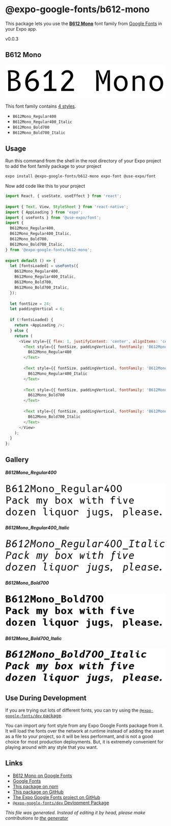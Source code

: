 # @expo-google-fonts/b612-mono

This package lets you use the [**B612 Mono**](https://fonts.google.com/specimen/B612+Mono) font family from [Google Fonts](https://fonts.google.com/) in your Expo app.

v0.0.3

## B612 Mono

![B612 Mono](./font-family.png)

This font family contains [4 styles](#gallery).

- `B612Mono_Regular400`
- `B612Mono_Regular400_Italic`
- `B612Mono_Bold700`
- `B612Mono_Bold700_Italic`

## Usage

Run this command from the shell in the root directory of your Expo project to add the font family package to your project
```sh
expo install @expo-google-fonts/b612-mono expo-font @use-expo/font
```

Now add code like this to your project
```js
import React, { useState, useEffect } from 'react';

import { Text, View, StyleSheet } from 'react-native';
import { AppLoading } from 'expo';
import { useFonts } from '@use-expo/font';
import {
  B612Mono_Regular400,
  B612Mono_Regular400_Italic,
  B612Mono_Bold700,
  B612Mono_Bold700_Italic,
} from '@expo-google-fonts/b612-mono';

export default () => {
  let [fontsLoaded] = useFonts({
    B612Mono_Regular400,
    B612Mono_Regular400_Italic,
    B612Mono_Bold700,
    B612Mono_Bold700_Italic,
  });

  let fontSize = 24;
  let paddingVertical = 6;

  if (!fontsLoaded) {
    return <AppLoading />;
  } else {
    return (
      <View style={{ flex: 1, justifyContent: 'center', alignItems: 'center' }}>
        <Text style={{ fontSize, paddingVertical, fontFamily: 'B612Mono_Regular400' }}>
          B612Mono_Regular400
        </Text>

        <Text style={{ fontSize, paddingVertical, fontFamily: 'B612Mono_Regular400_Italic' }}>
          B612Mono_Regular400_Italic
        </Text>

        <Text style={{ fontSize, paddingVertical, fontFamily: 'B612Mono_Bold700' }}>
          B612Mono_Bold700
        </Text>

        <Text style={{ fontSize, paddingVertical, fontFamily: 'B612Mono_Bold700_Italic' }}>
          B612Mono_Bold700_Italic
        </Text>
      </View>
    );
  }
};

```

## Gallery

##### B612Mono_Regular400
![B612Mono_Regular400](./4ffa9cacfa6fcd1a7a413d3b87f6f5ac6e2b201649b64695d976e0af5a46d512.ttf.png)

##### B612Mono_Regular400_Italic
![B612Mono_Regular400_Italic](./55c1dcdfe00e2848cd4e1946617c601f62a0828e6ba3c73924b8b4f4e705785c.ttf.png)

##### B612Mono_Bold700
![B612Mono_Bold700](./515c42e5f2790fd973f2ee9685301efa0110bc2dfb33df69b57875318ad1e100.ttf.png)

##### B612Mono_Bold700_Italic
![B612Mono_Bold700_Italic](./a4a6d28684fe7467e89b15c82070e98ed4c0623a5df5a9a05d347f757cda41e6.ttf.png)


## Use During Development

If you are trying out lots of different fonts, you can try using the [`@expo-google-fonts/dev` package](https://www.npmjs.com/package/@expo-google-fonts/dev).

You can import *any* font style from any Expo Google Fonts package from it. It will load the fonts
over the network at runtime instead of adding the asset as a file to your project, so it will be 
less performant, and is not a good choice for most production deployments. But, it is extremely convenient
for playing around with any style that you want.

## Links

- [B612 Mono on Google Fonts](https://fonts.google.com/specimen/B612+Mono)
- [Google Fonts](https://fonts.google.com/)
- [This package on npm](https://www.npmjs.com/package/@expo-google-fonts/b612-mono)
- [This package on GitHub](https://github.com/expo/google-fonts/tree/master/font-packages/b612-mono)
- [The Expo Google Fonts project on GitHub](https://github.com/expo/google-fonts)
- [`@expo-google-fonts/dev` Devlopment Package](https://github.com/expo/google-fonts/tree/master/font-packages/dev)


*This file was generated. Instead of editing it by head, please make contributions to [the generator](https://github.com/expo/google-fonts/tree/master/packages/generator)*
